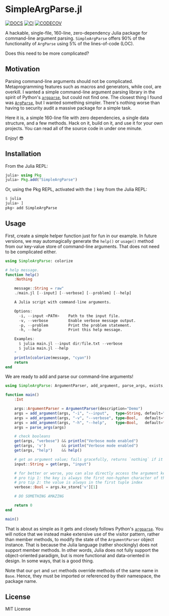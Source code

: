 # SimpleArgParse.jl

[![DOCS][docs-img]][docs-url] [![CI][CI-img]][CI-url] [![CODECOV][codecov-img]][codecov-url]

A hackable, single-file, 160-line, zero-dependency Julia package for command-line argument parsing. `SimpleArgParse` offers 90% of the functionality of  `ArgParse` using 5% of the lines-of-code (LOC).

Does this need to be more complicated?

## Motivation

Parsing command-line arguments should not be complicated. Metaprogramming features such as macros and generators, while cool, are overkill. I wanted a simple command-line argument parsing library in the spirit of Python's [`argparse`](https://docs.python.org/3/library/argparse.html), but could not find one. The closest thing I found was [`ArgParse`](https://www.juliapackages.com/p/argparse), but I wanted something simpler. There's nothing worse than having to security audit a massive package for a simple task.

Here it is, a simple 160-line file with zero dependencies, a single data structure, and a few methods. Hack on it, build on it, and use it for your own projects. You can read all of the source code in under one minute.

Enjoy! :sunglasses:

## Installation

From the Julia REPL:

```julia
julia> using Pkg
julia> Pkg.add("SimpleArgParse")
```

Or, using the Pkg REPL, activated with the `]` key from the Julia REPL:

```julia
$ julia
julia> ]
pkg> add SimpleArgParse
```

## Usage

First, create a simple helper function just for fun in our example. In future versions, we may automagically generate the `help()` or `usage()` method from our key-value store of command-line arguments. That does not need to be complicated either.

```julia
using SimpleArgParse: colorize

# help message.
function help()
    :Nothing

    message::String = raw"
    ./main.jl [--input] [--verbose] [--problem] [--help]

    A Julia script with command-line arguments.

    Options:
      -i, --input <PATH>    Path to the input file.
      -v, --verbose         Enable verbose message output.
      -p, --problem         Print the problem statement.
      -h, --help            Print this help message.

    Examples:
      $ julia main.jl --input dir/file.txt --verbose
      $ julia main.jl --help
    "
    println(colorize(message, "cyan"))
    return
end
```

We are ready to add and parse our command-line arguments!

```julia
using SimpleArgParse: ArgumentParser, add_argument, parse_args, exists, get, set

function main()
    :Int

    args::ArgumentParser = ArgumentParser(description="Demo")
    args = add_argument(args, "-i", "--input",   type=String, default="./filename.txt")
    args = add_argument(args, "-v", "--verbose", type=Bool,   default=false)
    args = add_argument(args, "-h", "--help",    type=Bool,   default=false)
    args = parse_args(args)

    # check booleans
    get(args, "verbose") && println("Verbose mode enabled")
    get(args, 'v')       && println("Verbose mode enabled")
    get(args, "help")    && help()

    # get an argument value; fails gracefully, returns `nothing` if it does not exist
    input::String = get(args, "input")

    # for better or worse, you can also directly access the argument key-value store
    # pro tip 1: the key is always the first non-hyphen character of the argument string
    # pro tip 2: the value is always in the first tuple index
    verbose::Bool = args.kv_store['v'][1]

    # DO SOMETHING AMAZING

    return 0
end

main()
```

That is about as simple as it gets and closely follows Python's [`argparse`](https://docs.python.org/3/library/argparse.html). You will notice that we instead make extensive use of the visitor pattern, rather than member methods, to modify the state of the `ArgumentParser` object instance. That is because the Julia language (rather shockingly) does not support member methods. In other words, Julia does not fully support the object-oriented paradigm, but is more functional and data-oriented in design. In some ways, that is a good thing.

Note that our `get` and `set` methods override methods of the same name in `Base`. Hence, they must be imported or referenced by their namespace, the package name.

## License

MIT License

[Julia]: http://julialang.org

[docs-img]: https://img.shields.io/badge/docs-stable-blue.svg
[docs-url]: https://github.com/admercs/SimpleArgParse.jl

[codecov-img]: https://codecov.io/gh/admercs/SimpleArgParse.jl/branch/master/graph/badge.svg
[codecov-url]: https://codecov.io/gh/admercs/SimpleArgParse.jl

[CI-img]: https://github.com/admercs/SimpleArgParse.jl/actions/workflows/ci.yml/badge.svg
[CI-url]: https://github.com/admercs/SimpleArgParse.jl/actions/workflows/ci.yml
